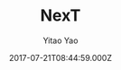 ---
title: NexT
github: https://github.com/Simpleyyt/jekyll-theme-next
demo: https://simpleyyt.github.io/jekyll-theme-next/
author: Yitao Yao
ssg:
  - Jekyll
cms:
  - Markdown
date: 2017-07-21T08:44:59.000Z
description: Elegant theme for Jekyll.
draft: true
publish_date: '2017-07-21T08:44:59Z'
update_date: '2018-11-21T02:03:20Z'
github_star: 756
github_fork: 764
---
